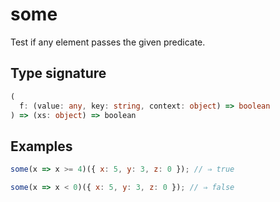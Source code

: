 # some

Test if any element passes the given predicate.

## Type signature

<!-- prettier-ignore-start -->
```typescript
(
  f: (value: any, key: string, context: object) => boolean
) => (xs: object) => boolean
```
<!-- prettier-ignore-end -->

## Examples

<!-- prettier-ignore-start -->
```javascript
some(x => x >= 4)({ x: 5, y: 3, z: 0 }); // ⇒ true
```

```javascript
some(x => x < 0)({ x: 5, y: 3, z: 0 }); // ⇒ false
```
<!-- prettier-ignore-end -->
